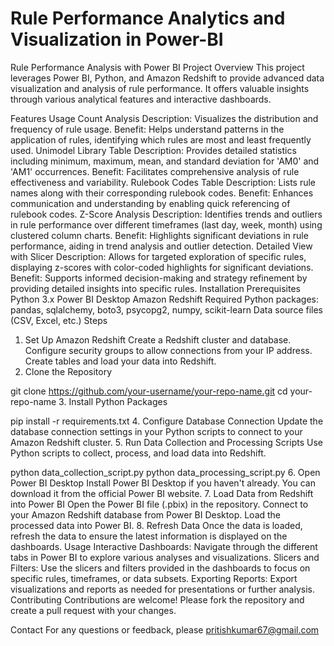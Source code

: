 # Rule Performance Analytics and Visualization in Power-BI
Rule Performance Analysis with Power BI
Project Overview
This project leverages Power BI, Python, and Amazon Redshift to provide advanced data visualization and analysis of rule performance. It offers valuable insights through various analytical features and interactive dashboards.

Features
Usage Count Analysis
Description: Visualizes the distribution and frequency of rule usage.
Benefit: Helps understand patterns in the application of rules, identifying which rules are most and least frequently used.
Unimodel Library Table
Description: Provides detailed statistics including minimum, maximum, mean, and standard deviation for 'AM0' and 'AM1' occurrences.
Benefit: Facilitates comprehensive analysis of rule effectiveness and variability.
Rulebook Codes Table
Description: Lists rule names along with their corresponding rulebook codes.
Benefit: Enhances communication and understanding by enabling quick referencing of rulebook codes.
Z-Score Analysis
Description: Identifies trends and outliers in rule performance over different timeframes (last day, week, month) using clustered column charts.
Benefit: Highlights significant deviations in rule performance, aiding in trend analysis and outlier detection.
Detailed View with Slicer
Description: Allows for targeted exploration of specific rules, displaying z-scores with color-coded highlights for significant deviations.
Benefit: Supports informed decision-making and strategy refinement by providing detailed insights into specific rules.
Installation
Prerequisites
Python 3.x
Power BI Desktop
Amazon Redshift
Required Python packages: pandas, sqlalchemy, boto3, psycopg2, numpy, scikit-learn
Data source files (CSV, Excel, etc.)
Steps
1. Set Up Amazon Redshift
Create a Redshift cluster and database.
Configure security groups to allow connections from your IP address.
Create tables and load your data into Redshift.
2. Clone the Repository

git clone https://github.com/your-username/your-repo-name.git
cd your-repo-name
3. Install Python Packages

pip install -r requirements.txt
4. Configure Database Connection
Update the database connection settings in your Python scripts to connect to your Amazon Redshift cluster.
5. Run Data Collection and Processing Scripts
Use Python scripts to collect, process, and load data into Redshift.

python data_collection_script.py
python data_processing_script.py
6. Open Power BI Desktop
Install Power BI Desktop if you haven't already. You can download it from the official Power BI website.
7. Load Data from Redshift into Power BI
Open the Power BI file (.pbix) in the repository.
Connect to your Amazon Redshift database from Power BI Desktop.
Load the processed data into Power BI.
8. Refresh Data
Once the data is loaded, refresh the data to ensure the latest information is displayed on the dashboards.
Usage
Interactive Dashboards: Navigate through the different tabs in Power BI to explore various analyses and visualizations.
Slicers and Filters: Use the slicers and filters provided in the dashboards to focus on specific rules, timeframes, or data subsets.
Exporting Reports: Export visualizations and reports as needed for presentations or further analysis.
Contributing
Contributions are welcome! Please fork the repository and create a pull request with your changes.


Contact
For any questions or feedback, please pritishkumar67@gmail.com
